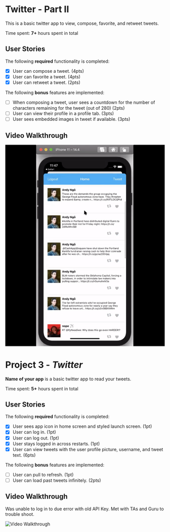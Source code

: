 # Twitter - Part II

This is a basic twitter app to view, compose, favorite, and retweet tweets.

Time spent: **7+** hours spent in total

## User Stories

The following **required** functionality is completed:

- [x] User can compose a tweet. (4pts)
- [x] User can favorite a tweet. (4pts)
- [x] User can retweet a tweet. (2pts)

The following **bonus** features are implemented:

- [ ] When composing a tweet, user sees a countdown for the number of characters remaining for the tweet (out of 280) (2pts)
- [ ] User can view their profile in a profile tab. (3pts)
- [ ] User sees embedded images in tweet if available. (3pts)

## Video Walkthrough

<img src='unit 4 gif.gif' title='Video Walkthrough' width='' alt='Video Walkthrough' />

# Project 3 - *Twitter*

**Name of your app** is a basic twitter app to read your tweets.

Time spent: **5+** hours spent in total

## User Stories

The following **required** functionality is completed:

- [x] User sees app icon in home screen and styled launch screen. (1pt)
- [x] User can log in. (1pt)
- [x] User can log out. (1pt)
- [x] User stays logged in across restarts. (1pt)
- [x] User can view tweets with the user profile picture, username, and tweet text. (6pts)

The following **bonus** features are implemented:

- [ ] User can pull to refresh. (1pt)
- [ ] User can load past tweets infinitely. (2pts)

## Video Walkthrough

Was unable to log in to due error with old API Key. Met with TAs and Guru to trouble shoot.

<img src='unit 3 gif.gif' title='Screen shot of error message' width='' alt='Video Walkthrough' />

